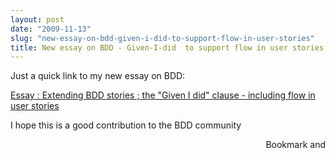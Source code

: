 ```yaml
---
layout: post
date: "2009-11-13"
slug: "new-essay-on-bdd-given-i-did-to-support-flow-in-user-stories"
title: New essay on BDD - Given-I-did  to support flow in user stories
---
```


<p>Just a quick link to my new essay on BDD:</p>
<p id="ctl00_cphBody_h1Title"><a href="https://www.corebvba.be/blog/page/BDD-Given-I-Did-to-support-flow-in-user-stories.aspx">Essay : Extending BDD stories ; the "Given I did" clause - including flow in user stories</a></p>
<p>I hope this is a good contribution to the BDD community</p><div style="text-align:right"><a class="addthis_button" href="https://www.addthis.com/bookmark.php?v=250&amp;pub=xa-4aec37702e3161d4"><img src="https://s7.addthis.com/static/btn/v2/lg-share-en.gif" width="125" height="16" alt="Bookmark and Share" style="border:0"/></a><script type="text/javascript" src="https://s7.addthis.com/js/250/addthis_widget.js#pub=xa-4aec37702e3161d4"></script></div>
